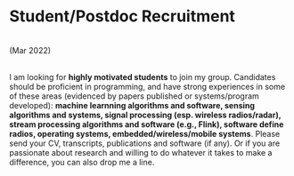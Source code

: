 <!-- <div class="alert alert-warning" role="alert">
  We don't have any open positions right now.
</div> -->

<!-- <div class="alert alert-success" role="alert">
  For scholarly collaborations and consulting inquiries please contact me.
</div> -->

# Student/Postdoc Recruitment
<br>
<div class="text-danger">(Mar 2022)</div>
<br>

I am looking for **highly motivated students** to join my group. Candidates should be proficient in programming, and have strong experiences in some of these areas (evidenced by papers published or systems/program developed): **machine learnning algorithms and software, sensing algorithms and systems, signal processing (esp. wireless radios/radar), stream processing algorithms and software (e.g., Flink), software define radios, operating systems, embedded/wireless/mobile systems**. Please send your CV, transcripts, publications and software (if any). Or if you are passionate about research and willing to do whatever it takes to make a difference, you can also drop me a line.
